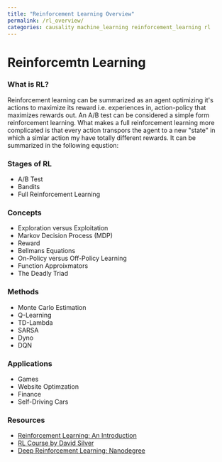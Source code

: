 ```yaml
---
title: "Reinforcement Learning Overview"
permalink: /rl_overview/
categories: causality machine_learning reinforcement_learning rl
---
```


# Reinforcemtn Learning

### What is RL?

Reinforcement learning can be summarized as an agent optimizing it's actions to maximize its reward i.e. experiences in, action-policy that maximizes rewards out. An A/B test can be considered a simple form reinforcement learning. What makes a full reinforcement learning more complicated is that every action transpors the agent to a new "state" in which a simlar action my have totally different rewards. It can be summarized in the following equstion:

### Stages of RL
* A/B Test
* Bandits
* Full Reinforcement Learning

### Concepts
* Exploration versus Exploitation
* Markov Decision Process (MDP)
* Reward
* Bellmans Equations
* On-Policy versus Off-Policy Learning
* Function Approixmators
* The Deadly Triad

### Methods
* Monte Carlo Estimation
* Q-Learning
* TD-Lambda
* SARSA
* Dyno
* DQN

### Applications
* Games
* Website Optimzation
* Finance
* Self-Driving Cars

### Resources 
* [Reinforcement Learning: An Introduction](http://incompleteideas.net/book/the-book-2nd.html)
* [RL Course by David Silver](https://www.youtube.com/watch?v=2pWv7GOvuf0)
* [Deep Reinforcement Learning: Nanodegree](https://www.udacity.com/course/deep-reinforcement-learning-nanodegree--nd893)
